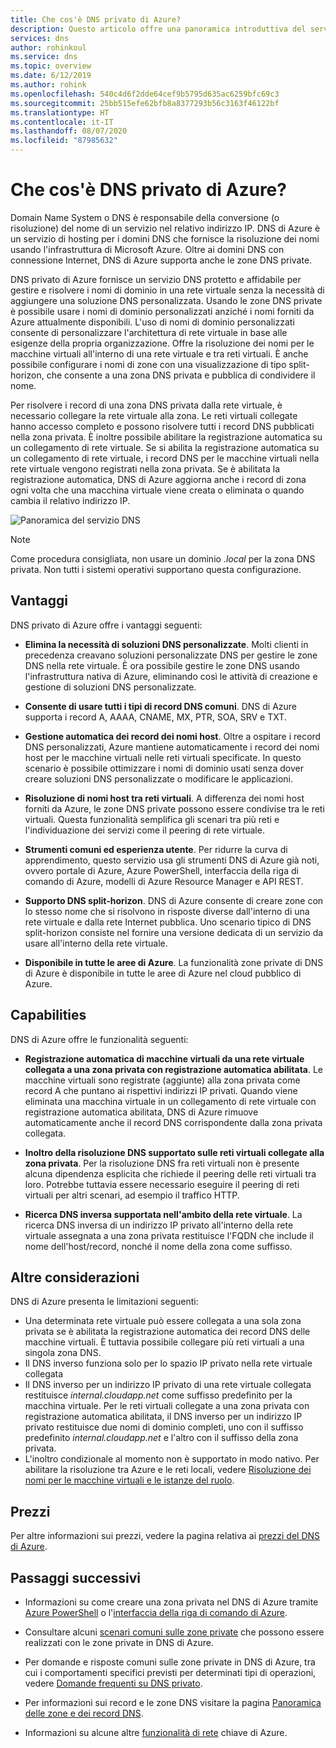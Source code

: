 ```yaml
---
title: Che cos'è DNS privato di Azure?
description: Questo articolo offre una panoramica introduttiva del servizio di hosting DNS privato in Microsoft Azure.
services: dns
author: rohinkoul
ms.service: dns
ms.topic: overview
ms.date: 6/12/2019
ms.author: rohink
ms.openlocfilehash: 540c4d6f2dde64cef9b5795d635ac6259bfc69c3
ms.sourcegitcommit: 25bb515efe62bfb8a8377293b56c3163f46122bf
ms.translationtype: HT
ms.contentlocale: it-IT
ms.lasthandoff: 08/07/2020
ms.locfileid: "87985632"
---
```

# <a name="what-is-azure-private-dns"></a>Che cos'è DNS privato di Azure?

Domain Name System o DNS è responsabile della conversione (o risoluzione) del nome di un servizio nel relativo indirizzo IP.  DNS di Azure è un servizio di hosting per i domini DNS che fornisce la risoluzione dei nomi usando l'infrastruttura di Microsoft Azure. Oltre ai domini DNS con connessione Internet, DNS di Azure supporta anche le zone DNS private.

DNS privato di Azure fornisce un servizio DNS protetto e affidabile per gestire e risolvere i nomi di dominio in una rete virtuale senza la necessità di aggiungere una soluzione DNS personalizzata. Usando le zone DNS private è possibile usare i nomi di dominio personalizzati anziché i nomi forniti da Azure attualmente disponibili. L'uso di nomi di dominio personalizzati consente di personalizzare l'architettura di rete virtuale in base alle esigenze della propria organizzazione. Offre la risoluzione dei nomi per le macchine virtuali all'interno di una rete virtuale e tra reti virtuali. È anche possibile configurare i nomi di zone con una visualizzazione di tipo split-horizon, che consente a una zona DNS privata e pubblica di condividere il nome.

Per risolvere i record di una zona DNS privata dalla rete virtuale, è necessario collegare la rete virtuale alla zona. Le reti virtuali collegate hanno accesso completo e possono risolvere tutti i record DNS pubblicati nella zona privata. È inoltre possibile abilitare la registrazione automatica su un collegamento di rete virtuale. Se si abilita la registrazione automatica su un collegamento di rete virtuale, i record DNS per le macchine virtuali nella rete virtuale vengono registrati nella zona privata. Se è abilitata la registrazione automatica, DNS di Azure aggiorna anche i record di zona ogni volta che una macchina virtuale viene creata o eliminata o quando cambia il relativo indirizzo IP.

![Panoramica del servizio DNS](./media/private-dns-overview/scenario.png)

> [!NOTE]
> Come procedura consigliata, non usare un dominio *.local* per la zona DNS privata. Non tutti i sistemi operativi supportano questa configurazione.

## <a name="benefits"></a>Vantaggi

DNS privato di Azure offre i vantaggi seguenti:

* **Elimina la necessità di soluzioni DNS personalizzate**. Molti clienti in precedenza creavano soluzioni personalizzate DNS per gestire le zone DNS nella rete virtuale. È ora possibile gestire le zone DNS usando l'infrastruttura nativa di Azure, eliminando così le attività di creazione e gestione di soluzioni DNS personalizzate.

* **Consente di usare tutti i tipi di record DNS comuni**. DNS di Azure supporta i record A, AAAA, CNAME, MX, PTR, SOA, SRV e TXT.

* **Gestione automatica dei record dei nomi host**. Oltre a ospitare i record DNS personalizzati, Azure mantiene automaticamente i record dei nomi host per le macchine virtuali nelle reti virtuali specificate. In questo scenario è possibile ottimizzare i nomi di dominio usati senza dover creare soluzioni DNS personalizzate o modificare le applicazioni.

* **Risoluzione di nomi host tra reti virtuali**. A differenza dei nomi host forniti da Azure, le zone DNS private possono essere condivise tra le reti virtuali. Questa funzionalità semplifica gli scenari tra più reti e l'individuazione dei servizi come il peering di rete virtuale.

* **Strumenti comuni ed esperienza utente**. Per ridurre la curva di apprendimento, questo servizio usa gli strumenti DNS di Azure già noti, ovvero portale di Azure, Azure PowerShell, interfaccia della riga di comando di Azure, modelli di Azure Resource Manager e API REST.

* **Supporto DNS split-horizon**. DNS di Azure consente di creare zone con lo stesso nome che si risolvono in risposte diverse dall'interno di una rete virtuale e dalla rete Internet pubblica. Uno scenario tipico di DNS split-horizon consiste nel fornire una versione dedicata di un servizio da usare all'interno della rete virtuale.

* **Disponibile in tutte le aree di Azure**. La funzionalità zone private di DNS di Azure è disponibile in tutte le aree di Azure nel cloud pubblico di Azure.

## <a name="capabilities"></a>Capabilities

DNS di Azure offre le funzionalità seguenti:

* **Registrazione automatica di macchine virtuali da una rete virtuale collegata a una zona privata con registrazione automatica abilitata**. Le macchine virtuali sono registrate (aggiunte) alla zona privata come record A che puntano ai rispettivi indirizzi IP privati. Quando viene eliminata una macchina virtuale in un collegamento di rete virtuale con registrazione automatica abilitata, DNS di Azure rimuove automaticamente anche il record DNS corrispondente dalla zona privata collegata.

* **Inoltro della risoluzione DNS supportato sulle reti virtuali collegate alla zona privata**. Per la risoluzione DNS fra reti virtuali non è presente alcuna dipendenza esplicita che richiede il peering delle reti virtuali tra loro. Potrebbe tuttavia essere necessario eseguire il peering di reti virtuali per altri scenari, ad esempio il traffico HTTP.

* **Ricerca DNS inversa supportata nell'ambito della rete virtuale**. La ricerca DNS inversa di un indirizzo IP privato all'interno della rete virtuale assegnata a una zona privata restituisce l'FQDN che include il nome dell'host/record, nonché il nome della zona come suffisso.

## <a name="other-considerations"></a>Altre considerazioni

DNS di Azure presenta le limitazioni seguenti:

* Una determinata rete virtuale può essere collegata a una sola zona privata se è abilitata la registrazione automatica dei record DNS delle macchine virtuali. È tuttavia possibile collegare più reti virtuali a una singola zona DNS.
* Il DNS inverso funziona solo per lo spazio IP privato nella rete virtuale collegata
* Il DNS inverso per un indirizzo IP privato di una rete virtuale collegata restituisce *internal.cloudapp.net* come suffisso predefinito per la macchina virtuale. Per le reti virtuali collegate a una zona privata con registrazione automatica abilitata, il DNS inverso per un indirizzo IP privato restituisce due nomi di dominio completi, uno con il suffisso predefinito *internal.cloudapp.net* e l'altro con il suffisso della zona privata.
* L'inoltro condizionale al momento non è supportato in modo nativo. Per abilitare la risoluzione tra Azure e le reti locali, vedere [Risoluzione dei nomi per le macchine virtuali e le istanze del ruolo](../virtual-network/virtual-networks-name-resolution-for-vms-and-role-instances.md).
 
## <a name="pricing"></a>Prezzi

Per altre informazioni sui prezzi, vedere la pagina relativa ai [prezzi del DNS di Azure](https://azure.microsoft.com/pricing/details/dns/).

## <a name="next-steps"></a>Passaggi successivi

* Informazioni su come creare una zona privata nel DNS di Azure tramite [Azure PowerShell](./private-dns-getstarted-powershell.md) o l'[interfaccia della riga di comando di Azure](./private-dns-getstarted-cli.md).

* Consultare alcuni [scenari comuni sulle zone private](./private-dns-scenarios.md) che possono essere realizzati con le zone private in DNS di Azure.

* Per domande e risposte comuni sulle zone private in DNS di Azure, tra cui i comportamenti specifici previsti per determinati tipi di operazioni, vedere [Domande frequenti su DNS privato](./dns-faq-private.md).

* Per informazioni sui record e le zone DNS visitare la pagina [Panoramica delle zone e dei record DNS](dns-zones-records.md).

* Informazioni su alcune altre [funzionalità di rete](../networking/networking-overview.md) chiave di Azure.
